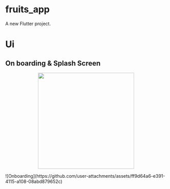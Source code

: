 # fruits_app

A new Flutter project.

# Ui
## On boarding & Splash Screen
<p align="center">
  <img src="https://github.com/user-attachments/assets/00a6c4ad-3826-47ea-b99b-2f934ce70831" width="300">
</p>
![Onboarding](https://github.com/user-attachments/assets/ff9d64a6-e391-4115-a108-08abd879652c)



